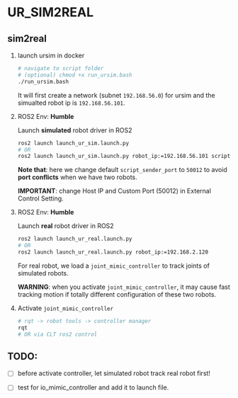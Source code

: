 # UR_SIM2REAL

## sim2real

1. launch ursim in docker

   ```bash
   # navigate to script folder
   # (optional) chmod +x run_ursim.bash
   ./run_ursim.bash
   ```

   It will first create a network (subnet `192.168.56.0`) for ursim and the simualted robot ip is `192.168.56.101`.

2. ROS2 Env: **Humble**

   Launch **simulated** robot driver in ROS2

   ```bash
   ros2 launch launch_ur_sim.launch.py
   # OR
   ros2 launch launch_ur_sim.launch.py robot_ip:=192.168.56.101 script_sender_port:=50012
   ```

   **Note that**: here we change default `script_sender_port` to `50012` to avoid **port conflicts** when we have two robots.

   **IMPORTANT**: change Host IP and Custom Port (50012) in External Control Setting.

3. ROS2 Env: **Humble**

   Launch **real** robot driver in ROS2

   ```bash
   ros2 launch launch_ur_real.launch.py
   # OR
   ros2 launch launch_ur_real.launch.py robot_ip:=192.168.2.120
   ```

   For real robot, we load a `joint_mimic_controller` to track joints of simulated robots. 

   **WARNING**: when you activate `joint_mimic_controller`, it may cause fast tracking motion if totally different configuration of these two robots.

4. Activate `joint_mimic_controller` 

   ```bash
   # rqt -> robot tools -> controller manager
   rqt
   # OR via CLT ros2 control
   ```

## TODO:

- [ ]  before activate controller, let simulated robot track real robot first!
- [ ]  test for io_mimic_controller and add it to launch file.
   
